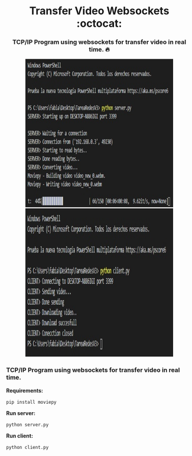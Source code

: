 # <div align="center">Transfer Video Websockets :octocat:</div>
### <div align="center">TCP/IP Program using websockets for transfer video in real time. :fire:</div>

<div class="row" align="center">
  <img src="./doc/server.jpeg" width="400" height="400" />
</div>

<div class="row" align="center">
  <img src="./doc/client.jpeg" width="400" height="400" />
</div>


### TCP/IP Program using websockets for transfer video in real time.

**Requirements:**
```
pip install moviepy
```

**Run server:**
```
python server.py
```

**Run client:**
```
python client.py
```
